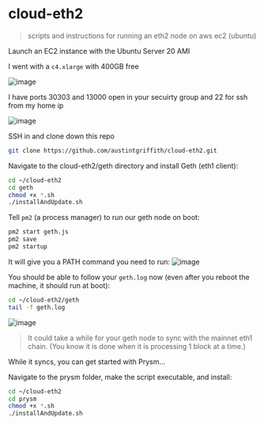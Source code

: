 # cloud-eth2
> scripts and instructions for running an eth2 node on aws ec2 (ubuntu)

Launch an EC2 instance with the Ubuntu Server 20 AMI

I went with a `c4.xlarge` with 400GB free

![image](https://user-images.githubusercontent.com/2653167/100649361-92732100-32ff-11eb-8451-bb936aba9e17.png)


I have ports 30303 and 13000 open in your secuirty group and 22 for ssh from my home ip

![image](https://user-images.githubusercontent.com/2653167/100649278-71aacb80-32ff-11eb-8089-9a81e38fb35d.png)

SSH in and clone down this repo

```bash
git clone https://github.com/austintgriffith/cloud-eth2.git
```

Navigate to the cloud-eth2/geth directory and install Geth (eth1 client):

```bash
cd ~/cloud-eth2
cd geth
chmod +x *.sh
./installAndUpdate.sh
```

Tell `pm2` (a process manager) to run our geth node on boot:

```bash
pm2 start geth.js
pm2 save
pm2 startup
```

It will give you a PATH command you need to run:
![image](https://user-images.githubusercontent.com/2653167/100650189-c733a800-3300-11eb-8c3e-8bb115eab252.png)

You should be able to follow your `geth.log` now (even after you reboot the machine, it should run at boot):

```bash
cd ~/cloud-eth2/geth
tail -f geth.log
```

![image](https://user-images.githubusercontent.com/2653167/100650726-99029800-3301-11eb-8290-9d865b0e50c7.png)

> It could take a while for your geth node to sync with the mainnet eth1 chain. (You know it is done when it is processing 1 block at a time.)

While it syncs, you can get started with Prysm...

Navigate to the prysm folder, make the script executable, and install:

```bash
cd ~/cloud-eth2
cd prysm
chmod +x *.sh
./installAndUpdate.sh
```
